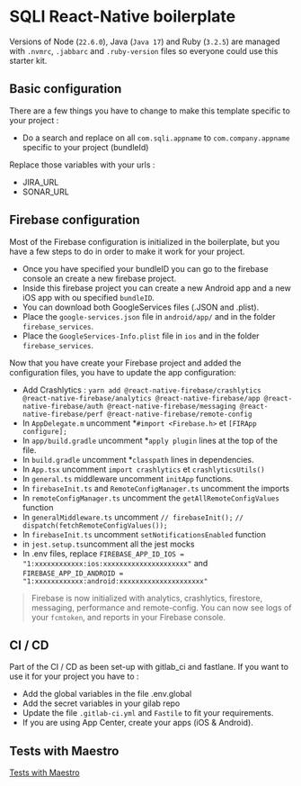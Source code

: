 # SQLI React-Native boilerplate

Versions of Node (`22.6.0`), Java (`Java 17`) and Ruby (`3.2.5`) are managed with `.nvmrc`, `.jabbarc` and `.ruby-version` files so everyone could use this starter kit.

## Basic configuration

There are a few things you have to change to make this template specific to your project :

- Do a search and replace on all `com.sqli.appname` to `com.company.appname` specific to your project (bundleId)

Replace those variables with your urls :

- JIRA_URL
- SONAR_URL

## Firebase configuration

Most of the Firebase configuration is initialized in the boilerplate, but you have a few steps to do in order to make it work for your project.

- Once you have specified your bundleID you can go to the firebase console an create a new firebase project.
- Inside this firebase project you can create a new Android app and a new iOS app with ou specified `bundleID`.
- You can download both GoogleServices files (.JSON and .plist).
- Place the `google-services.json` file in `android/app/` and in the folder `firebase_services`.
- Place the `GoogleServices-Info.plist` file in `ios` and in the folder `firebase_services`.

Now that you have create your Firebase project and added the configuration files, you have to update the app configuration:

- Add Crashlytics : `yarn add @react-native-firebase/crashlytics @react-native-firebase/analytics @react-native-firebase/app @react-native-firebase/auth @react-native-firebase/messaging @react-native-firebase/perf @react-native-firebase/remote-config`
- In `AppDelegate.m` uncomment \*`#import <Firebase.h>` et `[FIRApp configure];`
- In `app/build.gradle` uncomment \*`apply plugin` lines at the top of the file.
- In `build.gradle` uncomment \*`classpath` lines in dependencies.
- In `App.tsx` uncomment `import crashlytics` et `crashlyticsUtils()`
- In `general.ts` middleware uncomment `initApp` functions.
- In `firebaseInit.ts` and `RemoteConfigManager.ts` uncomment the imports
- In `remoteConfigManager.ts` uncomment the `getAllRemoteConfigValues` function
- In `generalMiddleware.ts` uncomment `// firebaseInit();` `// dispatch(fetchRemoteConfigValues());`
- In `firebaseInit.ts` uncomment `setNotificationsEnabled` function
- in `jest.setup.ts`uncomment all the jest mocks
- In .env files, replace `FIREBASE_APP_ID_IOS = "1:xxxxxxxxxxxx:ios:xxxxxxxxxxxxxxxxxxxxx"` and `FIREBASE_APP_ID_ANDROID = "1:xxxxxxxxxxxx:android:xxxxxxxxxxxxxxxxxxxxx"`

> Firebase is now initialized with analytics, crashlytics, firestore, messaging, performance and remote-config.
> You can now see logs of your `fcmtoken`, and reports in your Firebase console.

## CI / CD

Part of the CI / CD as been set-up with gitlab_ci and fastlane.
If you want to use it for your project you have to :

- Add the global variables in the file .env.global
- Add the secret variables in your gilab repo
- Update the file `.gitlab-ci.yml` and `Fastile` to fit your requirements.
- If you are using App Center, create your apps (iOS & Android).

## Tests with Maestro

[Tests with Maestro](maestro/README.md)
